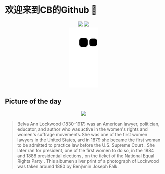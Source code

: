 
# 欢迎来到CB的Github 👋

<div align="center">
  <img height="137px" src="https://github-readme-stats.vercel.app/api?username=SuperCB&show_icons=true&theme=radical" />
  <img height="137px" src="https://github-readme-stats.vercel.app/api/top-langs/?username=SuperCB&hide_title=true&hide_border=true&layout=compact&langs_count=6&text_color=000&icon_color=fff" />
</div>


<div align="center">
    <img src="./contribution-snake/github-contribution-grid-snake.svg" />
</div>



## Picture of the day
<div align="center">
  <img width=400px src="https://upload.wikimedia.org/wikipedia/commons/thumb/e/e7/Belva_Ann_Bennett_Lockwood.jpg/450px-Belva_Ann_Bennett_Lockwood.jpg" />
</div>

>Belva Ann Lockwood  (1830–1917) was an American lawyer, politician, educator, and author who was active in the  women's rights  and  women's suffrage  movements. She was one of the first women lawyers in the United States, and in 1879 she became the first woman to be  admitted to practice law  before the  U.S. Supreme Court . She later ran for president, one of the first women to do so, in the  1884  and  1888 presidential elections , on the ticket of the  National Equal Rights Party . This  albumen silver print  of a photograph of Lockwood was taken around 1880 by Benjamin Joseph Falk.


